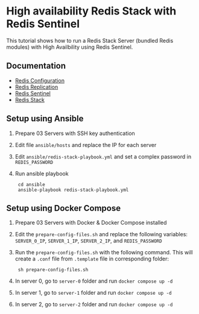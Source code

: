 # High availability Redis Stack with Redis Sentinel

This tutorial shows how to run a Redis Stack Server (bundled Redis modules) with High Availbility using Redis Sentinel.

## Documentation

- [Redis Configuration](https://redis.io/docs/manual/config/)
- [Redis Replication](https://redis.io/docs/manual/replication/)
- [Redis Sentinel](https://redis.io/docs/manual/sentinel/)
- [Redis Stack](https://redis.io/docs/stack/)

## Setup using Ansible

1. Prepare 03 Servers with SSH key authentication
2. Edit file `ansible/hosts` and replace the IP for each server
3. Edit `ansible/redis-stack-playbook.yml` and set a complex password in `REDIS_PASSWORD`
4. Run ansible playbook

        cd ansible
        ansible-playbook redis-stack-playbook.yml

## Setup using Docker Compose

1. Prepare 03 Servers with Docker & Docker Compose installed
2. Edit the `prepare-config-files.sh` and replace the following variables: `SERVER_0_IP`, `SERVER_1_IP`, `SERVER_2_IP`, and `REDIS_PASSWORD`
3. Run the `prepare-config-files.sh` with the following command. This will create a `.conf` file from `.template` file in corresponding folder:

        sh prepare-config-files.sh

4. In server 0, go to `server-0` folder and run `docker compose up -d`
5. In server 1, go to `server-1` folder and run `docker compose up -d`
6. In server 2, go to `server-2` folder and run `docker compose up -d`